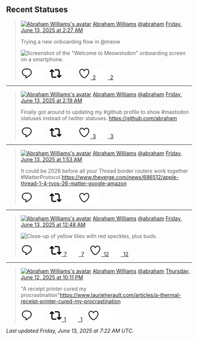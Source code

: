 ## Recent Statuses

> <a href="https://indieweb.social/@abraham"><img alt="Abraham Williams's avatar" src="https://cdn.masto.host/indiewebsocial/accounts/avatars/109/292/540/382/343/163/original/d00f2e03ce9c85b1.jpg" height="24" width="24" ></a> [Abraham Williams](https://indieweb.social/@abraham) [@abraham](https://indieweb.social/@abraham) [Friday, June 13, 2025 at 2:27 AM](https://indieweb.social/@abraham/114673688637980534)
>
> Trying a new onboarding flow in @meow
>
> ![Screenshot of the "Welcome to Meowstodon" onboarding screen on a smartphone.](https://cdn.masto.host/indiewebsocial/media_attachments/files/114/673/688/526/731/692/original/5fb8d73ca6ffa832.jpeg)
>
> [![Reply](./images/reply_light.svg#gh-light-mode-only "Reply")](https://indieweb.social/@abraham/114673688637980534#gh-light-mode-only)[![Reply](./images/reply.svg#gh-dark-mode-only "Reply")](https://indieweb.social/@abraham/114673688637980534#gh-dark-mode-only)&emsp;[![Boost](./images/retweet_light.svg#gh-light-mode-only "Boost")](https://indieweb.social/@abraham/114673688637980534#gh-light-mode-only)[![Boost](./images/retweet.svg#gh-dark-mode-only "Boost")](https://indieweb.social/@abraham/114673688637980534#gh-dark-mode-only)&emsp;[![Favorite](./images/like_light.svg#gh-light-mode-only "Favorite")&ensp;2](https://indieweb.social/@abraham/114673688637980534#gh-light-mode-only)[![Favorite](./images/like.svg#gh-dark-mode-only "Favorite")&ensp;2](https://indieweb.social/@abraham/114673688637980534#gh-dark-mode-only)


---

> <a href="https://indieweb.social/@abraham"><img alt="Abraham Williams's avatar" src="https://cdn.masto.host/indiewebsocial/accounts/avatars/109/292/540/382/343/163/original/d00f2e03ce9c85b1.jpg" height="24" width="24" ></a> [Abraham Williams](https://indieweb.social/@abraham) [@abraham](https://indieweb.social/@abraham) [Friday, June 13, 2025 at 2:19 AM](https://indieweb.social/@abraham/114673657175531570)
>
> Finally got around to updating my #github profile to show #mastodon statuses instead of twitter statuses. https://github.com/abraham
>
> [![Reply](./images/reply_light.svg#gh-light-mode-only "Reply")](https://indieweb.social/@abraham/114673657175531570#gh-light-mode-only)[![Reply](./images/reply.svg#gh-dark-mode-only "Reply")](https://indieweb.social/@abraham/114673657175531570#gh-dark-mode-only)&emsp;[![Boost](./images/retweet_light.svg#gh-light-mode-only "Boost")](https://indieweb.social/@abraham/114673657175531570#gh-light-mode-only)[![Boost](./images/retweet.svg#gh-dark-mode-only "Boost")](https://indieweb.social/@abraham/114673657175531570#gh-dark-mode-only)&emsp;[![Favorite](./images/like_light.svg#gh-light-mode-only "Favorite")&ensp;3](https://indieweb.social/@abraham/114673657175531570#gh-light-mode-only)[![Favorite](./images/like.svg#gh-dark-mode-only "Favorite")&ensp;3](https://indieweb.social/@abraham/114673657175531570#gh-dark-mode-only)


---

> <a href="https://indieweb.social/@abraham"><img alt="Abraham Williams's avatar" src="https://cdn.masto.host/indiewebsocial/accounts/avatars/109/292/540/382/343/163/original/d00f2e03ce9c85b1.jpg" height="24" width="24" ></a> [Abraham Williams](https://indieweb.social/@abraham) [@abraham](https://indieweb.social/@abraham) [Friday, June 13, 2025 at 1:53 AM](https://indieweb.social/@abraham/114673555519329886)
>
> It could be 2026 before all your Thread border routers work together #MatterProtocol https://www.theverge.com/news/686512/apple-thread-1-4-tvos-26-matter-google-amazon
>
> [![Reply](./images/reply_light.svg#gh-light-mode-only "Reply")](https://indieweb.social/@abraham/114673555519329886#gh-light-mode-only)[![Reply](./images/reply.svg#gh-dark-mode-only "Reply")](https://indieweb.social/@abraham/114673555519329886#gh-dark-mode-only)&emsp;[![Boost](./images/retweet_light.svg#gh-light-mode-only "Boost")](https://indieweb.social/@abraham/114673555519329886#gh-light-mode-only)[![Boost](./images/retweet.svg#gh-dark-mode-only "Boost")](https://indieweb.social/@abraham/114673555519329886#gh-dark-mode-only)&emsp;[![Favorite](./images/like_light.svg#gh-light-mode-only "Favorite")](https://indieweb.social/@abraham/114673555519329886#gh-light-mode-only)[![Favorite](./images/like.svg#gh-dark-mode-only "Favorite")](https://indieweb.social/@abraham/114673555519329886#gh-dark-mode-only)


---

> <a href="https://indieweb.social/@abraham"><img alt="Abraham Williams's avatar" src="https://cdn.masto.host/indiewebsocial/accounts/avatars/109/292/540/382/343/163/original/d00f2e03ce9c85b1.jpg" height="24" width="24" ></a> [Abraham Williams](https://indieweb.social/@abraham) [@abraham](https://indieweb.social/@abraham) [Friday, June 13, 2025 at 12:48 AM](https://indieweb.social/@abraham/114673299210191120)
>
> 
>
> ![Close-up of yellow lilies with red speckles, plus buds.](https://cdn.masto.host/indiewebsocial/media_attachments/files/114/673/299/128/468/109/original/ef4b1f152db41b98.jpg)
>
> [![Reply](./images/reply_light.svg#gh-light-mode-only "Reply")](https://indieweb.social/@abraham/114673299210191120#gh-light-mode-only)[![Reply](./images/reply.svg#gh-dark-mode-only "Reply")](https://indieweb.social/@abraham/114673299210191120#gh-dark-mode-only)&emsp;[![Boost](./images/retweet_light.svg#gh-light-mode-only "Boost")&ensp;7](https://indieweb.social/@abraham/114673299210191120#gh-light-mode-only)[![Boost](./images/retweet.svg#gh-dark-mode-only "Boost")&ensp;7](https://indieweb.social/@abraham/114673299210191120#gh-dark-mode-only)&emsp;[![Favorite](./images/like_light.svg#gh-light-mode-only "Favorite")&ensp;12](https://indieweb.social/@abraham/114673299210191120#gh-light-mode-only)[![Favorite](./images/like.svg#gh-dark-mode-only "Favorite")&ensp;12](https://indieweb.social/@abraham/114673299210191120#gh-dark-mode-only)


---

> <a href="https://indieweb.social/@abraham"><img alt="Abraham Williams's avatar" src="https://cdn.masto.host/indiewebsocial/accounts/avatars/109/292/540/382/343/163/original/d00f2e03ce9c85b1.jpg" height="24" width="24" ></a> [Abraham Williams](https://indieweb.social/@abraham) [@abraham](https://indieweb.social/@abraham) [Thursday, June 12, 2025 at 10:11 PM](https://indieweb.social/@abraham/114672683380340845)
>
> &quot;A receipt printer cured my procrastination&quot;https://www.laurieherault.com/articles/a-thermal-receipt-printer-cured-my-procrastination
>
> [![Reply](./images/reply_light.svg#gh-light-mode-only "Reply")](https://indieweb.social/@abraham/114672683380340845#gh-light-mode-only)[![Reply](./images/reply.svg#gh-dark-mode-only "Reply")](https://indieweb.social/@abraham/114672683380340845#gh-dark-mode-only)&emsp;[![Boost](./images/retweet_light.svg#gh-light-mode-only "Boost")&ensp;1](https://indieweb.social/@abraham/114672683380340845#gh-light-mode-only)[![Boost](./images/retweet.svg#gh-dark-mode-only "Boost")&ensp;1](https://indieweb.social/@abraham/114672683380340845#gh-dark-mode-only)&emsp;[![Favorite](./images/like_light.svg#gh-light-mode-only "Favorite")](https://indieweb.social/@abraham/114672683380340845#gh-light-mode-only)[![Favorite](./images/like.svg#gh-dark-mode-only "Favorite")](https://indieweb.social/@abraham/114672683380340845#gh-dark-mode-only)


_Last updated Friday, June 13, 2025 at 7:22 AM UTC._
